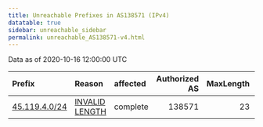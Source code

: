 ```yaml
---
title: Unreachable Prefixes in AS138571 (IPv4)
datatable: true
sidebar: unreachable_sidebar
permalink: unreachable_AS138571-v4.html
---
```


Data as of 2020-10-16 12:00:00 UTC


<div class="datatable-begin"></div>

| Prefix                                               | Reason                                                                                                   | affected   |   Authorized AS |   MaxLength | Anchor                                       |   unreachable /24s |
|:-----------------------------------------------------|:---------------------------------------------------------------------------------------------------------|:-----------|----------------:|------------:|:---------------------------------------------|-------------------:|
| [45.119.4.0/24](https://stat.ripe.net/45.119.4.0/24) | [INVALID LENGTH](https://rpki-validator.ripe.net/announcement-preview?asn=AS138571&prefix=45.119.4.0/24) | complete   |          138571 |          23 | [APNIC](unreachable_APNIC_RPKI_Root-v4.html) |                  1 |

<div class="datatable-end"></div>